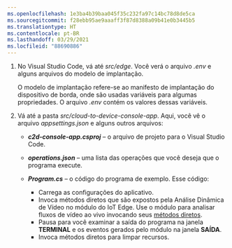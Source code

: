 ```yaml
---
ms.openlocfilehash: 1e3ba4b39baa045f35c232fa97c14bc78d8de5ca
ms.sourcegitcommit: f28ebb95ae9aaaff3f87d8388a09b41e0b3445b5
ms.translationtype: HT
ms.contentlocale: pt-BR
ms.lasthandoff: 03/29/2021
ms.locfileid: "88690886"
---
```

1. No Visual Studio Code, vá até *src/edge*. Você verá o arquivo *.env* e alguns arquivos do modelo de implantação.

    O modelo de implantação refere-se ao manifesto de implantação do dispositivo de borda, onde são usadas variáveis para algumas propriedades. O arquivo *.env* contém os valores dessas variáveis.
1. Vá até a pasta *src/cloud-to-device-console-app*. Aqui, você vê o arquivo *appsettings.json* e alguns outros arquivos:

    * ***c2d-console-app.csproj*** – o arquivo de projeto para o Visual Studio Code.
    * ***operations.json*** – uma lista das operações que você deseja que o programa execute.
    * ***Program.cs*** – o código do programa de exemplo. Esse código:
    
      * Carrega as configurações do aplicativo.
      * Invoca métodos diretos que são expostos pela Análise Dinâmica de Vídeo no módulo do IoT Edge. Use o módulo para analisar fluxos de vídeo ao vivo invocando seus [métodos diretos](../../../direct-methods.md).
      * Pausa para você examinar a saída do programa na janela **TERMINAL** e os eventos gerados pelo módulo na janela **SAÍDA**.
      * Invoca métodos diretos para limpar recursos.   
